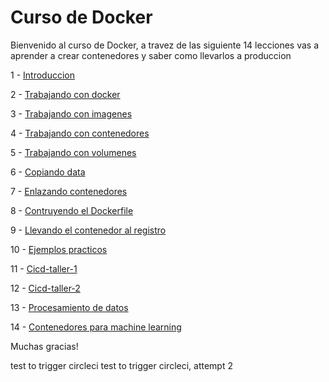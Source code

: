 # Curso de Docker

Bienvenido al curso de Docker, a travez de las siguiente 14 lecciones vas a aprender a crear contenedores y saber como llevarlos a produccion



1 - <a href="https://github.com/MaxCloud101/curso-docker/blob/main/1%20-%20Introduccion.md" title="Introduccion">Introduccion</a> 

2 - <a href="https://github.com/MaxCloud101/curso-docker/blob/main/2%20-%20Trabajando%20con%20docker.md" title="Introduccion">Trabajando con docker</a>

3 - <a href="https://github.com/MaxCloud101/curso-docker/blob/main/3%20-%20Trabajando%20con%20imagenes.md" title="Introduccion">Trabajando con imagenes</a>

4 - <a href="https://github.com/MaxCloud101/curso-docker/blob/main/4%20-%20Trabajando%20con%20contenedores.md" title="Introduccion">Trabajando con contenedores</a>

5 - <a href="https://github.com/MaxCloud101/curso-docker/blob/main/5%20-%20Trabajando%20con%20volumenes.md">Trabajando con volumenes</a>

6 - <a href="https://github.com/MaxCloud101/curso-docker/blob/main/6%20-%20Copiando%20data.md">Copiando data</a>

7 - <a href="https://github.com/MaxCloud101/curso-docker/blob/main/7%20-%20Enlazando%20contenedores.md">Enlazando contenedores</a>

8 - <a href="https://github.com/MaxCloud101/curso-docker/blob/main/8%20-%20Contruyendo%20el%20Dockerfile.md">Contruyendo el Dockerfile</a>

9 - <a href="https://github.com/MaxCloud101/curso-docker/blob/main/9%20-%20Llevando%20el%20contenedor%20al%20registro.md">Llevando el contenedor al registro</a>

10 - <a href="https://github.com/MaxCloud101/curso-docker/blob/main/10%20-%20Ejemplos%20practicos.md">Ejemplos practicos</a>

11 - <a href="https://github.com/MaxCloud101/curso-docker/blob/main/11%20-%20Cicd-taller-1.md">Cicd-taller-1</a>

12 - <a href="https://github.com/MaxCloud101/curso-docker/blob/main/12%20-%20Cicd-taller-2.md">Cicd-taller-2</a>

13 - <a href="https://github.com/MaxCloud101/curso-docker/blob/main/13%20-%20Procesamiento%20de%20datos.md">Procesamiento de datos</a>

14 - <a href="https://github.com/MaxCloud101/curso-docker/blob/main/14%20-%20contenedores%20para%20ml.ipynb">Contenedores para machine learning</a>

Muchas gracias!

test to trigger circleci
test to trigger circleci, attempt 2